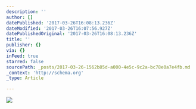 ```yaml
---
description: ''
author: []
datePublished: '2017-03-26T16:08:13.236Z'
dateModified: '2017-03-26T16:07:56.927Z'
datePublishedOriginal: '2017-03-26T16:08:13.236Z'
title: ''
publisher: {}
via: {}
inFeed: true
starred: false
sourcePath: _posts/2017-03-26-1562b85d-a000-4e5c-9c2a-bc78e0a7e4fb.md
_context: 'http://schema.org'
_type: Article

---
```

![](https://the-grid-user-content.s3-us-west-2.amazonaws.com/da1c67c4-0a89-409d-9ff1-7ee5d25aca9a.png)